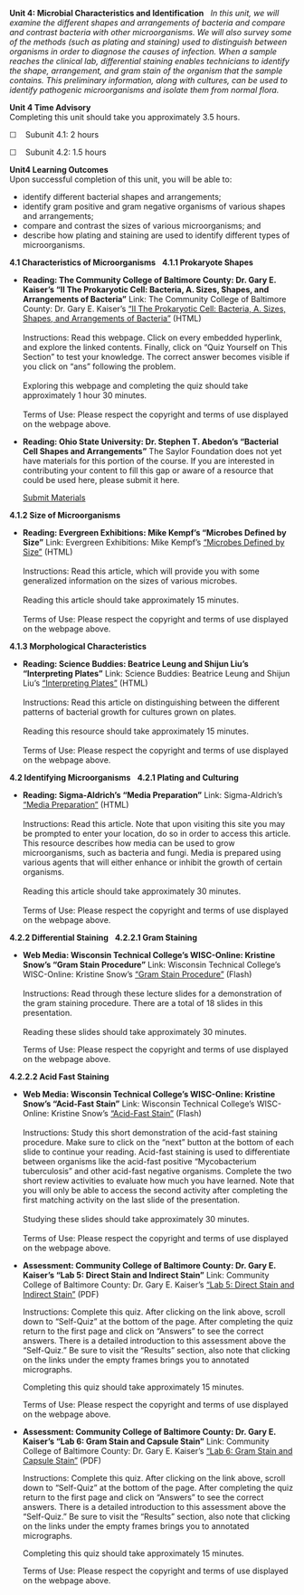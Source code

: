 **Unit 4: Microbial Characteristics and Identification** <span
id="4"></span> 
*In this unit, we will examine the different shapes and arrangements of
bacteria and compare and contrast bacteria with other microorganisms. We
will also survey some of the methods (such as plating and staining) used
to distinguish between organisms in order to diagnose the causes of
infection. When a sample reaches the clinical lab, differential staining
enables technicians to identify the shape, arrangement, and gram stain
of the organism that the sample contains. This preliminary information,
along with cultures, can be used to identify pathogenic microorganisms
and isolate them from normal flora.*

**Unit 4 Time Advisory**  
Completing this unit should take you approximately 3.5 hours.  
  
 ☐    Subunit 4.1: 2 hours  
  
 ☐    Subunit 4.2: 1.5 hours

**Unit4 Learning Outcomes**  
Upon successful completion of this unit, you will be able to:
-   identify different bacterial shapes and arrangements;
-   identify gram positive and gram negative organisms of various shapes
    and arrangements;
-   compare and contrast the sizes of various microorganisms; and
-   describe how plating and staining are used to identify different
    types of microorganisms.

**4.1 Characteristics of Microorganisms** <span id="4.1"></span> 
**4.1.1 Prokaryote Shapes** <span id="4.1.1"></span> 
-   **Reading: The Community College of Baltimore County: Dr. Gary E.
    Kaiser’s “II The Prokaryotic Cell: Bacteria, A. Sizes, Shapes, and
    Arrangements of Bacteria”**
    Link: The Community College of Baltimore County: Dr. Gary E.
    Kaiser’s [“II The Prokaryotic Cell: Bacteria, A. Sizes, Shapes, and
    Arrangements of
    Bacteria”](http://faculty.ccbcmd.edu/courses/bio141/lecguide/unit1/shape/shape.html) (HTML)  
        
     Instructions: Read this webpage. Click on every embedded hyperlink,
    and explore the linked contents. Finally, click on “Quiz Yourself on
    This Section” to test your knowledge. The correct answer becomes
    visible if you click on “ans” following the problem.  
        
     Exploring this webpage and completing the quiz should take
    approximately 1 hour 30 minutes.  
        
     Terms of Use: Please respect the copyright and terms of use
    displayed on the webpage above.

-   **Reading: Ohio State University: Dr. Stephen T. Abedon’s “Bacterial
    Cell Shapes and Arrangements”**
    The Saylor Foundation does not yet have materials for this portion
    of the course. If you are interested in contributing your content to
    fill this gap or aware of a resource that could be used here, please
    submit it here.

    [Submit Materials](/contribute/)

**4.1.2 Size of Microorganisms** <span id="4.1.2"></span> 
-   **Reading: Evergreen Exhibitions: Mike Kempf’s “Microbes Defined by
    Size”**
    Link: Evergreen Exhibitions: Mike Kempf’s [“Microbes Defined by
    Size”](http://www.evergreenexhibitions.com/en/art/?61) (HTML)  
        
     Instructions: Read this article, which will provide you with some
    generalized information on the sizes of various microbes.  
        
     Reading this article should take approximately 15 minutes.  
        
     Terms of Use: Please respect the copyright and terms of use
    displayed on the webpage above.

**4.1.3 Morphological Characteristics** <span id="4.1.3"></span> 
-   **Reading: Science Buddies: Beatrice Leung and Shijun Liu’s
    “Interpreting Plates”**
    Link: Science Buddies: Beatrice Leung and Shijun Liu’s
    [“Interpreting
    Plates”](http://www.sciencebuddies.org/science-fair-projects/project_ideas/MicroBio_Interpreting_Plates.shtml)
    (HTML)  
        
     Instructions: Read this article on distinguishing between the
    different patterns of bacterial growth for cultures grown on
    plates.  
        
     Reading this resource should take approximately 15 minutes.  
        
     Terms of Use: Please respect the copyright and terms of use
    displayed on the webpage above.

**4.2 Identifying Microorganisms** <span id="4.2"></span> 
**4.2.1 Plating and Culturing** <span id="4.2.1"></span> 
-   **Reading: Sigma-Aldrich’s “Media Preparation”**
    Link: Sigma-Aldrich’s [“Media
    Preparation”](http://www.sigmaaldrich.com/analytical-chromatography/microbiology/learning-center/theory/media-preparation.html) (HTML)  
        
     Instructions: Read this article. Note that upon visiting this site
    you may be prompted to enter your location, do so in order to access
    this article. This resource describes how media can be used to grow
    microorganisms, such as bacteria and fungi. Media is prepared using
    various agents that will either enhance or inhibit the growth of
    certain organisms.   
        
     Reading this article should take approximately 30 minutes.  
        
     Terms of Use: Please respect the copyright and terms of use
    displayed on the webpage above.

**4.2.2 Differential Staining** <span id="4.2.2"></span> 
**4.2.2.1 Gram Staining** <span id="4.2.2.1"></span> 
-   **Web Media: Wisconsin Technical College’s WISC-Online: Kristine
    Snow’s “Gram Stain Procedure”**
    Link: Wisconsin Technical College’s WISC-Online: Kristine Snow’s
    [“Gram Stain
    Procedure”](http://www.wisc-online.com/Objects/ViewObject.aspx?ID=MBY4808) (Flash)  
                                                       
     Instructions: Read through these lecture slides for a demonstration
    of the gram staining procedure. There are a total of 18 slides in
    this presentation.  
        
     Reading these slides should take approximately 30 minutes.  
      
     Terms of Use: Please respect the copyright and terms of use
    displayed on the webpage above.

**4.2.2.2 Acid Fast Staining** <span id="4.2.2.2"></span> 
-   **Web Media: Wisconsin Technical College’s WISC-Online: Kristine
    Snow’s “Acid-Fast Stain”**
    Link: Wisconsin Technical College’s WISC-Online: Kristine Snow’s
    [“Acid-Fast
    Stain”](http://www.wisc-online.com/objects/ViewObject.aspx?ID=MBY4407) (Flash)  
        
     Instructions: Study this short demonstration of the acid-fast
    staining procedure. Make sure to click on the “next” button at the
    bottom of each slide to continue your reading. Acid-fast staining is
    used to differentiate between organisms like the acid-fast positive
    “Mycobacterium tuberculosis” and other acid-fast negative organisms.
    Complete the two short review activities to evaluate how much you
    have learned. Note that you will only be able to access the second
    activity after completing the first matching activity on the last
    slide of the presentation.  
        
     Studying these slides should take approximately 30 minutes.  
        
     Terms of Use: Please respect the copyright and terms of use
    displayed on the webpage above.

-   **Assessment: Community College of Baltimore County: Dr. Gary E.
    Kaiser’s “Lab 5: Direct Stain and Indirect Stain”**
    Link: Community College of Baltimore County: Dr. Gary E. Kaiser’s
    [“Lab 5: Direct Stain and Indirect
    Stain”](http://faculty.ccbcmd.edu/courses/bio141/labmanua/lab5/lab5.html) (PDF)  
      
     Instructions: Complete this quiz. After clicking on the link above,
    scroll down to “Self-Quiz” at the bottom of the page. After
    completing the quiz return to the first page and click on “Answers”
    to see the correct answers. There is a detailed introduction to this
    assessment above the “Self-Quiz.” Be sure to visit the “Results”
    section, also note that clicking on the links under the empty frames
    brings you to annotated micrographs.  
      
     Completing this quiz should take approximately 15 minutes.  
      
     Terms of Use: Please respect the copyright and terms of use
    displayed on the webpage above.

-   **Assessment: Community College of Baltimore County: Dr. Gary E.
    Kaiser’s “Lab 6: Gram Stain and Capsule Stain”**
    Link: Community College of Baltimore County: Dr. Gary E. Kaiser’s
    [“Lab 6: Gram Stain and Capsule
    Stain”](http://faculty.ccbcmd.edu/courses/bio141/labmanua/lab6/lab6.html#quiz)
    (PDF)  
      
     Instructions: Complete this quiz. After clicking on the link above,
    scroll down to “Self-Quiz” at the bottom of the page. After
    completing the quiz return to the first page and click on “Answers”
    to see the correct answers. There is a detailed introduction to this
    assessment above the “Self-Quiz.” Be sure to visit the “Results”
    section, also note that clicking on the links under the empty frames
    brings you to annotated micrographs.  
      
     Completing this quiz should take approximately 15 minutes.  
      
     Terms of Use: Please respect the copyright and terms of use
    displayed on the webpage above.


